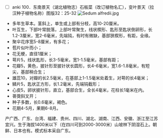 * [ ] anki
100．东南景天（湖北植物志）石板菜（改订植物名汇），变叶景天（拉汉种子植物名称）图版32：25-32
![Sedum alfredii.jpg](https://user-images.githubusercontent.com/75465037/104118663-93b75500-5365-11eb-9e49-ae59b1599993.jpg)

* 多年生草本。茎斜上，单生或上部有分枝，高10-20厘米。
* 叶互生，下部叶常脱落，上部叶常聚生，线状楔形、匙形至匙状倒卵形，长1.2-3厘米，宽2-6毫米，先端钝，有时有微缺，基部狭楔形，有距，全缘。
* 聚伞花序宽5-8厘米，有多花；
* 苞片似叶而小；
* 花无梗，直径1厘米；
* 萼片5，线状匙形，长3-5毫米，宽1-1.5毫米，基部有距；
* 花瓣5，黄色，披针形至披针状长圆形，长4-6毫米，宽1.6-1.8毫米，有短尖，基部稍合生；
* 雄蕊10，对瓣的长2.5毫米，在基部上1-1.5毫米处着生，对萼的长4毫米；
* 鳞片5，匙状正方形，长1.2毫米，先端钝截形；
* 心皮5，卵状披针形，直立，基部合生，全长4毫米，花柱长1毫米在内。
* 蓇葖斜叉开；
* 种子多数，长0.6毫米，褐色。
* 花期4-5月，果期6-8月。

产广西、广东、台湾、福建、贵州、四川、湖北、湖南、江西、安徽、浙江至江苏宜兴。生于海拔1400米以下（在四川可到2000-3000米）山坡林下阴湿石上。朝鲜、日本也有。模式标本采自广东。